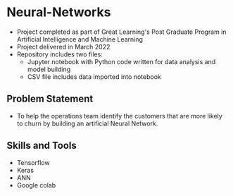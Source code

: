 # Neural-Networks
- Project completed as part of Great Learning's Post Graduate Program in Artificial Intelligence and Machine Learning
- Project delivered in March 2022
- Repository includes two files:
  - Jupyter notebook with Python code written for data analysis and model building
  - CSV file includes data imported into notebook
## Problem Statement
- To help the operations team identify the customers that are more likely to churn by building an artificial Neural Network.

## Skills and Tools
- Tensorflow
- Keras
- ANN
- Google colab
